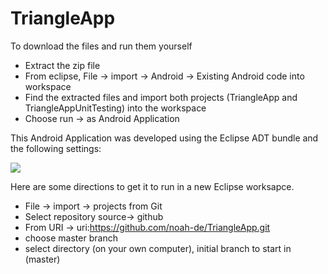 TriangleApp
===========

To download the files and run them yourself
- Extract the zip file
- From eclipse, File -> import -> Android -> Existing Android code into workspace
- Find the extracted files and import both projects (TriangleApp and TriangleAppUnitTesting) into the workspace
- Choose run -> as Android Application


This Android Application was developed using the Eclipse ADT bundle and the following settings:

![](http://i.imgur.com/NmJkbks.png)



Here are some directions to get it to run in a new Eclipse worksapce.
- File -> import -> projects from Git
- Select repository source-> github
- From URI -> uri:https://github.com/noah-de/TriangleApp.git
- choose master branch
- select directory (on your own computer), initial branch to start in (master)
